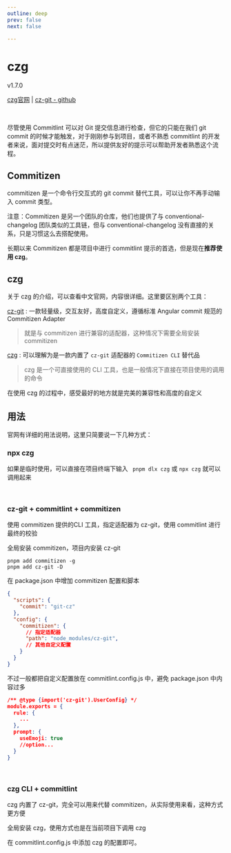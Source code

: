 ```yaml
---
outline: deep
prev: false
next: false

---
```


<h1>czg</h1><p>v1.7.0</p>

[czg官网](https://cz-git.qbb.sh/zh/cli/) | [cz-git - github](https://github.com/Zhengqbbb/cz-git)

<br/>

尽管使用 Commitlint 可以对 Git 提交信息进行检查，但它的只能在我们 git commit 的时候才能触发，对于刚刚参与到项目，或者不熟悉 commitlint 的开发者来说，面对提交时有点迷茫，所以提供友好的提示可以帮助开发者熟悉这个流程。



## Commitizen

commitizen 是一个命令行交互式的 git commit 替代工具，可以让你不再手动输入 commit 类型。

注意：Commitizen 是另一个团队的仓库，他们也提供了与 conventional-changelog 团队类似的工具链，但与 conventional-changelog 没有直接的关系，只是习惯这么去搭配使用。

长期以来 Commitizen 都是项目中进行 commitlint 提示的首选，但是现在**推荐使用 czg**。



## czg

关于 czg 的介绍，可以查看中文官网，内容很详细。这里要区别两个工具：

[cz-git](https://cz-git.qbb.sh/zh/guide/introduction) : 一款轻量级，交互友好，高度自定义，遵循标准 Angular commit 规范的 Commitizen Adapter

> 就是与 commitizen 进行兼容的适配器，这种情况下需要全局安装 commitizen

[czg](https://cz-git.qbb.sh/zh/cli/) : 可以理解为是一款内置了 `cz-git` 适配器的 `Commitizen CLI` 替代品

> czg 是一个可直接使用的 CLI 工具，也是一般情况下直接在项目使用的调用的命令

在使用 czg 的过程中，感受最好的地方就是完美的兼容性和高度的自定义



## 用法

官网有详细的用法说明，这里只简要说一下几种方式：

### npx czg

如果是临时使用，可以直接在项目终端下输入 ` pnpm dlx czg` 或 `npx czg` 就可以调用起来

<br/>

### cz-git + commitlint + commitizen

使用 commitizen 提供的CLI 工具，指定适配器为 cz-git，使用 commitlint 进行最终的校验

全局安装 commitizen，项目内安装 cz-git

```
pnpm add commitizen -g
pnpm add cz-git -D
```

在 package.json 中增加 commitizen 配置和脚本

```json
{
  "scripts": {
    "commit": "git-cz"
  },
  "config": {
    "commitizen": {
      // 指定适配器
      "path": "node_modules/cz-git",
      // 其他自定义配置
    }
  }
}
```

不过一般都把自定义配置放在 commitlint.config.js 中，避免 package.json 中内容过多

``` json
/** @type {import('cz-git').UserConfig} */
module.exports = {
  rule: {
    ...
  },
  prompt: {
    useEmoji: true
    //option...
  }
}
```

<br/>

### czg CLI + commitlint

czg 内置了 cz-git，完全可以用来代替 commitizen，从实际使用来看，这种方式更方便

全局安装 czg，使用方式也是在当前项目下调用 czg

在 commitlint.config.js 中添加 czg 的配置即可。
